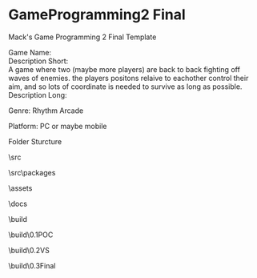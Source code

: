 # GameProgramming2 Final
Mack's Game Programming 2 Final Template

Game Name:  
Description Short:  
  A game where two (maybe more players) are back to back fighting off waves of enemies. the players positons relaive to eachother control their aim, and so lots of coordinate is needed to survive as long as possible. 
Description Long:

Genre: Rhythm Arcade

Platform: PC or maybe mobile

Folder Sturcture

\src

\src\packages

\assets

\docs

\build

\build\0.1POC

\build\0.2VS

\build\0.3Final
